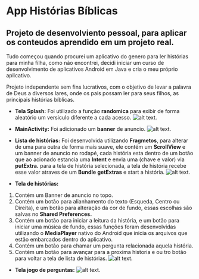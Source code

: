 # App Histórias Bíblicas

## Projeto de desenvolviento pessoal, para aplicar os conteudos aprendido em um projeto real.
Tudo começou quando procurei um aplicativo do genero para ler histórias para minha filha, como não encontrei, decidi iniciar um curso de desenvolvimento de aplicativos Android em Java e cria o meu próprio aplicativo.

Projeto independente sem fins lucrativos, com o objetivo de levar a palavra de Deus a diversos lares, onde os pais possam ler para seus filhos,
as principais histórias bíblicas.

- **Tela Splash:** Foi utilizado a função **randomica** para exibir de forma aleatório um versiculo diferente a cada acesso.
![alt text](https://github.com/rst-tec/AppHistoria/blob/AndroidNovaVersao/ImagensTelas/App-Tela-01.jpeg).

- **MainActivity:** Foi adicionado um **banner** de anuncio. 
![alt text](https://github.com/rst-tec/AppHistoria/blob/AndroidNovaVersao/ImagensTelas/App-Tela-02.jpeg).


- **Lista de histórias:** Foi desenvolvida utilizando **Fragmetos**, para alterar de uma para outra de forma mais suave, ele contém um **ScrollView** e um banner de anuncio no rodapé, cada história esta dentro de um botão que ao acionado estancia uma **Intent** e envia uma (chave e valor) via **putExtra.** para a tela de história selecionada, a tela de história recebe esse valor atraves de um **Bundle** **getExtras** e start a história.
![alt text](https://github.com/rst-tec/AppHistoria/blob/AndroidNovaVersao/ImagensTelas/App-Tela-03.jpeg).


- **Tela de histórias:** 
1. Contém um Banner de anuncio no topo.
2. Contém um botão para alianhamento do texto (Esqueda, Centro ou Direita), e um botão para alteração da cor de fundo, essas escolhas são salvas no **Shared Preferences.**
3. Contém um botão para iniciar a leitura da história, e um botão para iniciar uma música de fundo, essas funções foram desenvolvidas utilizando o **MediaPlayer** nativo do Android que inicia os arquivos que estão embarcados dentro do aplicativo.
4. Contém um botão para chamar um pergunta relacionada aquela história.
5. Contém um botão para avançar para a proxima historia e ou tro botão para voltar a tela de lista de histórias.
![alt text](https://github.com/rst-tec/AppHistoria/blob/AndroidNovaVersao/ImagensTelas/App-Tela-04.jpeg).


- **Tela jogo de perguntas:** 
![alt text](https://github.com/rst-tec/AppHistoria/blob/AndroidNovaVersao/ImagensTelas/App-Tela-05.jpeg).



